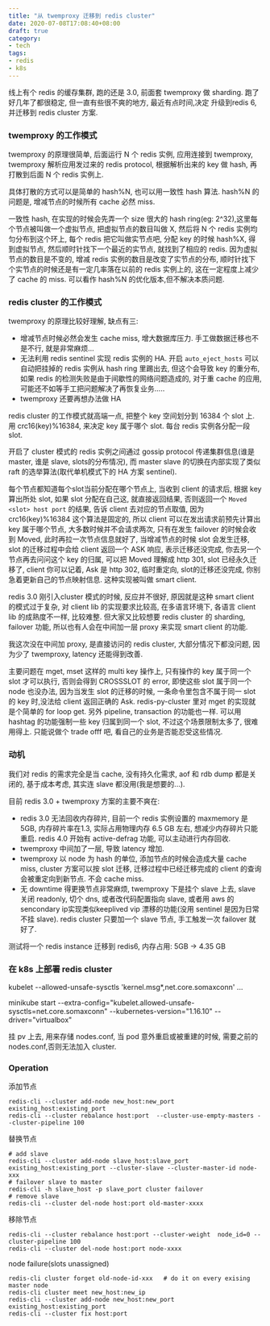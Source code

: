 ```yaml
---
title: "从 twemproxy 迁移到 redis cluster"
date: 2020-07-08T17:08:40+08:00
draft: true
category:
- tech
tags:
- redis
- k8s
---
```


线上有个 redis 的缓存集群, 跑的还是 3.0, 前面套 twemproxy 做 sharding. 跑了好几年了都很稳定, 但一直有些很不爽的地方, 最近有点时间,决定
升级到redis 6, 并迁移到 redis cluster 方案. 

### twemproxy 的工作模式

twemproxy 的原理很简单, 后面运行 N 个 redis 实例, 应用连接到 twemproxy, twemproxy 解析应用发过来的 redis protocol, 根据解析出来的 key 做 hash, 再打散到后面 N 个 redis 实例上.

具体打散的方式可以是简单的 hash%N, 也可以用一致性 hash 算法. hash%N 的问题是, 增减节点的时候所有 cache 必然 miss.

一致性 hash, 在实现的时候会先弄一个 size 很大的 hash ring(eg: 2^32),这里每个节点被叫做一个虚拟节点, 把虚拟节点的数目叫做 X, 然后将 N 个 redis 实例均匀分布到这个环上, 每个 redis 把它叫做实节点吧, 分配 key
的时候 hash%X, 得到虚拟节点, 然后顺时针找下一个最近的实节点, 就找到了相应的 redis. 因为虚拟节点的数目是不变的, 增减 redis 实例的数目是改变了实节点的分布, 顺时针找下个实节点的时候还是有一定几率落在以前的
redis 实例上的, 这在一定程度上减少了 cache 的 miss. 可以看作 hash%N 的优化版本,但不解决本质问题.

### redis cluster 的工作模式

twemproxy 的原理比较好理解, 缺点有三:

- 增减节点时候必然会发生 cache miss, 增大数据库压力. 手工做数据迁移也不是不行, 就是非常麻烦...
- 无法利用 redis sentinel 实现 redis 实例的 HA. 开启 `auto_eject_hosts` 可以自动把挂掉的 redis 实例从 hash ring 里踢出去, 但这个会导致 key 的重分布, 如果 redis 的检测失败是由于间歇性的网络问题造成的, 对于重 cache 的应用, 可能还不如等手工把问题解决了再恢复业务.....
- twemproxy 还要再想办法做 HA

redis cluster 的工作模式就高端一点, 把整个 key 空间划分到 16384 个 slot 上. 用 crc16(key)%16384, 来决定 key 属于哪个 slot. 每台 redis 实例各分配一段 slot.

开启了 cluster 模式的 redis 实例之间通过 gossip protocol 传递集群信息(谁是master, 谁是 slave, slots的分布情况), 而 master slave 的切换在内部实现了类似 raft 的选举算法(取代单机模式下的 HA 方案 sentinel).

每个节点都知道每个slot当前分配在哪个节点上, 当收到 client 的请求后, 根据 key 算出所处 slot, 如果 slot 分配在自己这, 就直接返回结果, 否则返回一个 `Moved <slot> host port` 的结果, 告诉 client 去对应的节点取值, 
因为 crc16(key)%16384 这个算法是固定的, 所以 client 可以在发出请求前预先计算出 key 属于哪个节点, 大多数时候并不会请求两次, 只有在发生 failover 的时候会收到 Moved, 此时再拉一次节点信息就好了, 当增减节点的时候 slot 会发生迁移, slot 的迁移过程中会给 client 返回一个 ASK 响应, 表示迁移还没完成, 你去另一个节点再去问问这个 key 的归属, 可以把 Moved 理解成 http 301, slot 已经永久迁移了, client 你可以记着, Ask 是 http 302, 临时重定向, slot的迁移还没完成, 你别急着更新自己的节点映射信息. 这种实现被叫做 smart client.

redis 3.0 刚引入cluster 模式的时候, 反应并不很好, 原因就是这种 smart client 的模式过于复杂, 对 client lib 的实现要求比较高, 在多语言环境下, 各语言 client lib 的成熟度不一样, 比较难整. 但大家又比较想要 redis cluster 的 sharding, failover 功能, 所以也有人会在中间加一层 proxy 来实现 smart client 的功能.  

我这次没在中间加 proxy, 是直接访问的 redis cluster, 大部分情况下都没问题, 因为少了 twemproxy, latency 还能得到改善. 

主要问题在 mget, mset 这样的 multi key 操作上, 只有操作的 key 属于同一个 slot 才可以执行, 否则会得到 CROSSSLOT 的 error, 即使这些 slot 属于同一个 node 也没办法, 因为当发生 slot 的迁移的时候, 一条命令里包含不属于同一 slot 的 key  时,没法给 client 返回正确的 Ask. redis-py-cluster 里对 mget 的实现就是个简单的 for loop get. 另外 pipeline, transaction 的功能也一样. 可以用 hashtag 的功能强制一些 key 归属到同一个 slot, 不过这个场景限制太多了, 很难用得上. 只能说做个 trade offf 吧, 看自己的业务是否能忍受这些情况.


### 动机

我们对 redis 的需求完全是当 cache, 没有持久化需求, aof 和 rdb dump 都是关闭的, 基于成本考虑, 其实连 slave 都没用(我是想要的...).

目前 redis 3.0 + twemproxy 方案的主要不爽在:

- redis 3.0 无法回收内存碎片, 目前一个 redis 实例设置的 maxmemory 是 5GB, 内存碎片率在1.3, 实际占用物理内存 6.5 GB 左右, 想减少内存碎片只能重启. redis 4.0 开始有 active-defrag 功能, 可以主动进行内存回收.
- twemproxy 中间加了一层, 导致 latency 增加.
- twemproxy 以 node 为 hash 的单位, 添加节点的时候会造成大量 cache miss, cluster 方案可以按 slot 迁移, 迁移过程中已经迁移完成的 client 的查询会被重定向到新节点. 不会 cache miss.
- 无 downtime 得更换节点非常麻烦, twemproxy 下是挂个 slave 上去, slave 关闭 readonly, 切个 dns, 或者改代码配置指向 slave, 或者用 aws 的 sencondary ip实现类似keeplived vip 漂移的功能(没用 sentinel 是因为日常不挂 slave). redis cluster 只要加一个 slave 节点, 手工触发一次 failover 就好了.


测试将一个 redis instance 迁移到 redis6, 内存占用: 5GB -> 4.35 GB

### 在 k8s 上部署 redis cluster

kubelet --allowed-unsafe-sysctls 'kernel.msg*,net.core.somaxconn' ...

minikube start --extra-config="kubelet.allowed-unsafe-sysctls=net.core.somaxconn" --kubernetes-version="1.16.10" --driver="virtualbox"

挂 pv 上去, 用来存储 nodes.conf, 当 pod 意外重启或被重建的时候, 需要之前的 nodes.conf,否则无法加入 cluster.

### Operation

添加节点

    redis-cli --cluster add-node new_host:new_port  existing_host:existing_port
    redis-cli --cluster rebalance host:port  --cluster-use-empty-masters --cluster-pipeline 100

替换节点

    # add slave
    redis-cli --cluster add-node slave_host:slave_port existing_host:existing_port --cluster-slave --cluster-master-id node-xxx
    # failover slave to master
    redis-cli -h slave_host -p slave_port cluster failover
    # remove slave
    redis-cli --cluster del-node host:port old-master-xxxx


移除节点

    redis-cli --cluster rebalance host:port --cluster-weight  node_id=0 --cluster-pipeline 100
    redis-cli --cluster del-node host:port node-xxxx

node failure(slots unassigned)
    
    redis-cli cluster forget old-node-id-xxx   # do it on every exising master node
    redis-cli cluster meet new_host:new_ip
    redis-cli --cluster add-node new_host:new_port existing_host:existing_port
    redis-cli --cluster fix host:port

